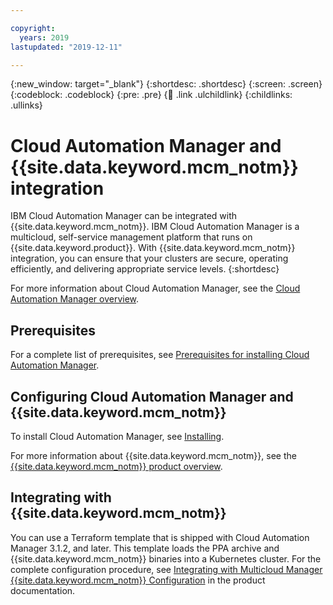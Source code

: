 ```yaml
---

copyright:
  years: 2019
lastupdated: "2019-12-11"

---
```


{:new_window: target="_blank"}
{:shortdesc: .shortdesc}
{:screen: .screen}
{:codeblock: .codeblock}
{:pre: .pre}
{:child: .link .ulchildlink}
{:childlinks: .ullinks}

# Cloud Automation Manager and {{site.data.keyword.mcm_notm}} integration

IBM Cloud Automation Manager can be integrated with {{site.data.keyword.mcm_notm}}. IBM Cloud Automation Manager is a multicloud, self-service management platform that runs on {{site.data.keyword.product}}. With {{site.data.keyword.mcm_notm}} integration, you can ensure that your clusters are secure, operating efficiently, and delivering appropriate service levels.
{:shortdesc}

For more information about Cloud Automation Manager, see the [Cloud Automation Manager overview](https://www.ibm.com/support/knowledgecenter/SS2L37_4.1.0.0/cam_overview.html?cp=SSFC4F_1.2.0).

## Prerequisites
For a complete list of prerequisites, see [Prerequisites for installing Cloud Automation Manager](https://www.ibm.com/support/knowledgecenter/SS2L37_4.1.0.0/cam_prereq.html?cp=SSFC4F_1.2.0).

## Configuring Cloud Automation Manager and {{site.data.keyword.mcm_notm}}

To install Cloud Automation Manager, see [Installing](https://www.ibm.com/support/knowledgecenter/SS2L37_4.1.0.0/cam_planning.html).

For more information about {{site.data.keyword.mcm_notm}}, see the [{{site.data.keyword.mcm_notm}} product overview](../../about/overview.md).

## Integrating with {{site.data.keyword.mcm_notm}}

You can use a Terraform template that is shipped with Cloud Automation Manager 3.1.2, and later. This template loads the PPA archive and {{site.data.keyword.mcm_notm}} binaries into a Kubernetes cluster. For the complete configuration procedure, see [Integrating with Multicloud Manager {{site.data.keyword.mcm_notm}} Configuration](https://www.ibm.com/support/knowledgecenter/SS2L37_4.1.0.0/content/cam_integrate_mcm.html?cp=SSFC4F_1.2.0) in the product documentation.
